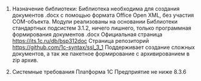 1. Назначение библиотеки:
Библиотека необходима для создания документов .docx с помощью формата Office Open XML, без участия COM-объекта.
Модули реализованы на основании Библиотеки стандартных подсистем 3.1.2, ничего лишнего, только программная формирования документов .docx
Официальная страница https://its.1c.ru/db/bsp312doc
Страница репозиторий https://github.com/1c-syntax/ssl_3_1
Поддерживает создание сложных документов, а так же пакетное формирование с архивированием в zip архив.


2. Системные требования
Платформа 1С Предприятие не ниже 8.3.6
